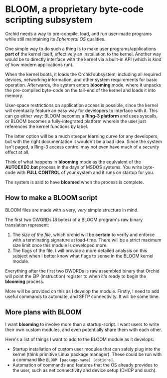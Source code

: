 # BLOOM, a proprietary byte-code scripting subsystem
Orchid needs a way to pre-compile, load, and run user-made programs while still maintaining its _Ephemeral OS_ qualities.

One simple way to do such a thing is to make user programs/applications **part of** the kernel itself, effectively an installation to the kernel. Another way would be to directly interface with the kernel via a built-in API (which is _kind of_ how modern applications run).

When the kernel boots, it loads the Orchid subsystem, including all required devices, networking information, and other system requirements for basic operation. Afterwards, the system enters **blooming** mode, where it unpacks the pre-compiled byte-code on the tail-end of the kernel and loads it into memory.

User-space restrictions on application access is possible, since the kernel will eventually feature an easy way for developers to interface with it. This can go either way: BLOOM becomes a **Ring-3 platform** and uses syscalls, or BLOOM becomes a fully-integrated platform wherein the user just references the kernel functions by label.

The latter option will be a much steeper learning curve for any developers, but with the right documentation it wouldn't be a bad idea. Since the system isn't paged, a Ring-3 access control may not even have much of a _security_ effect at all.

Think of what happens in **blooming** mode as the equivalent of the **AUTOEXEC.bat** process in the days of MSDOS systems. You write byte-code with **FULL CONTROL** of your system and it runs on startup for you.

The system is said to have **bloomed** when the process is complete.

## How to make a BLOOM script
BLOOM files are made with a very, _very_ simple structure in mind.

The first two DWORDs (8 bytes) of a BLOOM program's raw binary translation represent:
1. The _size of the file_, which orchid will be **certain** to verify and enforce with a terminating signature at load-time. There will be a strict maximum size limit once this module is developed more.
2. The flags of the file. I will provide a more detailed analysis on this subject when I better know what flags to sense in the BLOOM kernel module.

Everything after the first two DWORDs is raw assembled binary that Orchid will point the EIP (instruction) register to when it's ready to begin the **blooming** process.

More will be provided on this as I develop the module. Firstly, I need to add useful commands to automate, and SFTP connectivity. It will be some time.

## More plans with BLOOM
I want **blooming** to involve more than a startup-script. I want users to write their own custom modules, and even potentially share them with each other.

Here's a list of things I want to add to the BLOOM module as it develops:
- Startup installation of custom user modules that can safely plug into the kernel (think primitive Linux package manager). These could be run with a command like `BLOOM [package-name] [options]`.
- Automation of commands and features that the OS already provides to the user, such as net connectivity and device setup (DHCP and such).
